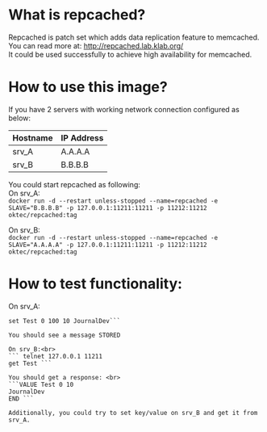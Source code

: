 # What is repcached? 
Repcached is patch set which adds data replication feature to memcached.<br>
You can read more at: http://repcached.lab.klab.org/ <br>
It could be used successfully to achieve high availability for memcached.

# How to use this image? 
If you have 2 servers with working network connection configured as below: 

|Hostname|IP Address|
|--------|----------|
|srv_A|A.A.A.A|
|srv_B|B.B.B.B|

You could start repcached as following:<br> 
On srv_A:<br>
``` docker run -d --restart unless-stopped --name=repcached -e SLAVE="B.B.B.B" -p 127.0.0.1:11211:11211 -p 11212:11212 oktec/repcached:tag ```

On srv_B:<br> 
``` docker run -d --restart unless-stopped --name=repcached -e SLAVE="A.A.A.A" -p 127.0.0.1:11211:11211 -p 11212:11212 oktec/repcached:tag ```

# How to test functionality:

On srv_A:<br> 
```telnet 127.0.0.1 11211\n
set Test 0 100 10 JournalDev```

You should see a message STORED

On srv_B:<br> 
``` telnet 127.0.0.1 11211
get Test ```

You should get a response: <br>
```VALUE Test 0 10
JournalDev
END ```

Additionally, you could try to set key/value on srv_B and get it from srv_A.
